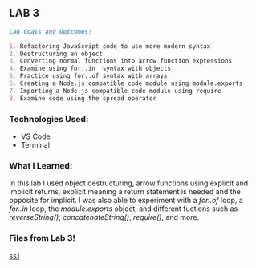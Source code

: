 ## LAB 3

```markdown
Lab Goals and Outcomes:

1. Refactoring JavaScript code to use more modern syntax
2. Destructuring an object
3. Converting normal functions into arrow function expressions
4. Examine using for..in  syntax with objects
5. Practice using for..of syntax with arrays
6. Creating a Node.js compatible code module using module.exports
7. Importing a Node.js compatible code module using require
8. Examine code using the spread operator

```

### Technologies Used:
- VS Code
- Terminal

### What I Learned:
In this lab I used object destructuring, arrow functions using explicit and implicit returns, explicit meaning a return statement is 
needed and the opposite for implicit. I was also able to experiment with a *for..of* loop, a *for..in* loop, the *module.exports* object,
and different fuctions such as *reverseString()*, *concatenateString()*, *require()*, and more.

### Files from Lab 3!

[ss1](lab03.png)
